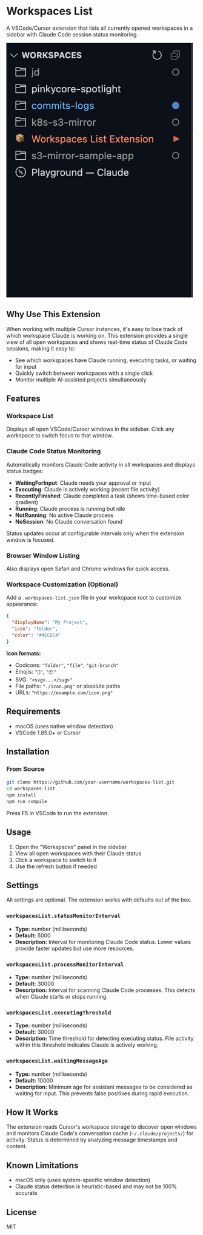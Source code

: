 # Workspaces List

A VSCode/Cursor extension that lists all currently opened workspaces in a sidebar with Claude Code session status monitoring.

![Screenshot](docs/screenshot.png)

## Why Use This Extension

When working with multiple Cursor instances, it's easy to lose track of which workspace Claude is working on. This extension provides a single view of all open workspaces and shows real-time status of Claude Code sessions, making it easy to:

- See which workspaces have Claude running, executing tasks, or waiting for input
- Quickly switch between workspaces with a single click
- Monitor multiple AI-assisted projects simultaneously

## Features

### Workspace List

Displays all open VSCode/Cursor windows in the sidebar. Click any workspace to switch focus to that window.

### Claude Code Status Monitoring

Automatically monitors Claude Code activity in all workspaces and displays status badges:

- **WaitingForInput**: Claude needs your approval or input
- **Executing**: Claude is actively working (recent file activity)
- **RecentlyFinished**: Claude completed a task (shows time-based color gradient)
- **Running**: Claude process is running but idle
- **NotRunning**: No active Claude process
- **NoSession**: No Claude conversation found

Status updates occur at configurable intervals only when the extension window is focused.

### Browser Window Listing

Also displays open Safari and Chrome windows for quick access.

### Workspace Customization (Optional)

Add a `.workspaces-list.json` file in your workspace root to customize appearance:

```json
{
  "displayName": "My Project",
  "icon": "folder",
  "color": "#4ECDC4"
}
```

**Icon formats:**
- Codicons: `"folder"`, `"file"`, `"git-branch"`
- Emojis: `"🚀"`, `"📦"`
- SVG: `"<svg>...</svg>"`
- File paths: `"./icon.png"` or absolute paths
- URLs: `"https://example.com/icon.png"`

## Requirements

- macOS (uses native window detection)
- VSCode 1.85.0+ or Cursor

## Installation

### From Source

```bash
git clone https://github.com/your-username/workspaces-list.git
cd workspaces-list
npm install
npm run compile
```

Press F5 in VSCode to run the extension.

## Usage

1. Open the "Workspaces" panel in the sidebar
2. View all open workspaces with their Claude status
3. Click a workspace to switch to it
4. Use the refresh button if needed

## Settings

All settings are optional. The extension works with defaults out of the box.

### `workspacesList.statusMonitorInterval`

- **Type:** number (milliseconds)
- **Default:** 5000
- **Description:** Interval for monitoring Claude Code status. Lower values provide faster updates but use more resources.

### `workspacesList.processMonitorInterval`

- **Type:** number (milliseconds)
- **Default:** 30000
- **Description:** Interval for scanning Claude Code processes. This detects when Claude starts or stops running.

### `workspacesList.executingThreshold`

- **Type:** number (milliseconds)
- **Default:** 30000
- **Description:** Time threshold for detecting executing status. File activity within this threshold indicates Claude is actively working.

### `workspacesList.waitingMessageAge`

- **Type:** number (milliseconds)
- **Default:** 10000
- **Description:** Minimum age for assistant messages to be considered as waiting for input. This prevents false positives during rapid execution.

## How It Works

The extension reads Cursor's workspace storage to discover open windows and monitors Claude Code's conversation cache (`~/.claude/projects/`) for activity. Status is determined by analyzing message timestamps and content.

## Known Limitations

- macOS only (uses system-specific window detection)
- Claude status detection is heuristic-based and may not be 100% accurate

## License

MIT
